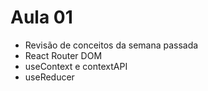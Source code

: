 # Aula 01

- Revisão de conceitos da semana passada
- React Router DOM
- useContext e contextAPI
- useReducer

